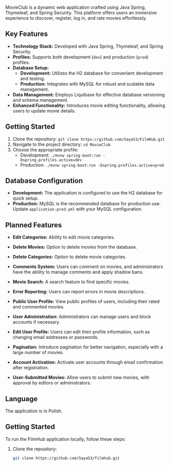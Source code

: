 MovieClub is a dynamic web application crafted using Java Spring, Thymeleaf, and Spring Security. This platform offers users an immersive experience to discover, register, log in, and rate movies effortlessly.

## Key Features

- **Technology Stack:** Developed with Java Spring, Thymeleaf, and Spring Security.
- **Profiles:** Supports both development (`dev`) and production (`prod`) profiles.
- **Database Setup:**
   - **Development:** Utilizes the H2 database for convenient development and testing.
   - **Production:** Integrates with MySQL for robust and scalable data management.
- **Data Management:** Employs Liquibase for effective database versioning and schema management.
- **Enhanced Functionality:** Introduces movie editing functionality, allowing users to update movie details.

## Getting Started

1. Clone the repository: `git clone https://github.com/SayaS3/FilmHub.git`
2. Navigate to the project directory: `cd MovieClub`
3. Choose the appropriate profile:
   - Development: `./mvnw spring-boot:run -Dspring.profiles.active=dev`
   - Production: `./mvnw spring-boot:run -Dspring.profiles.active=prod`

## Database Configuration

- **Development:** The application is configured to use the H2 database for quick setup.
- **Production:** MySQL is the recommended database for production use. Update `application-prod.yml` with your MySQL configuration.

## Planned Features

- **Edit Categories:** Ability to edit movie categories.

- **Delete Movies:** Option to delete movies from the database.

- **Delete Categories:** Option to delete movie categories.

- **Comments System:** Users can comment on movies, and administrators have the ability to manage comments and apply shadow bans.

- **Movie Search:** A search feature to find specific movies.

- **Error Reporting:** Users can report errors in movie descriptions.

- **Public User Profile:** View public profiles of users, including their rated and commented movies.

- **User Administration:** Administrators can manage users and block accounts if necessary.

- **Edit User Profile:** Users can edit their profile information, such as changing email addresses or passwords.

- **Pagination:** Introduce pagination for better navigation, especially with a large number of movies.

- **Account Activation:** Activate user accounts through email confirmation after registration.

- **User-Submitted Movies:** Allow users to submit new movies, with approval by editors or administrators.

## Language

The application is in Polish.

## Getting Started

To run the FilmHub application locally, follow these steps:

1. Clone the repository:

   ```bash
   git clone https://github.com/SayaS3/filmhub.git
